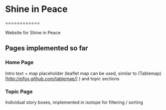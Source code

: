 # Shine in Peace
============

Website for Shine in Peace

## Pages implemented so far

### Home Page
Intro text + map placeholder (leaflet map can be used, similar to (Tablemap)[http://ejfox.github.com/tablemap/] ) and topic sections

### Topic Page
Individual story boxes, implemented in isotope for filtering / sorting